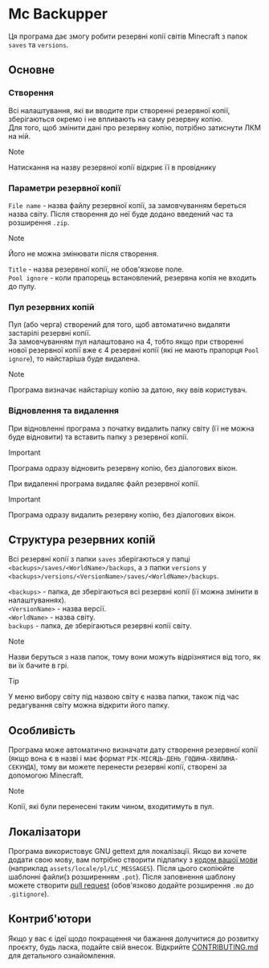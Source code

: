 # Mc Backupper
Ця програма дає змогу робити резервні копії світів Minecraft з папок `saves` та `versions`.

## Основне
### Створення
Всі налаштування, які ви вводите при створенні резервної копії, зберігаються окремо і не впливають на саму резервну копію.  
Для того, щоб змінити дані про резервну копію, потрібно затиснути ЛКМ на ній.

> [!NOTE]  
> Натискання на назву резервної копії відкриє її в провіднику

### Параметри резервної копії
`File name` - назва файлу резервної копії, за замовчуванням береться назва світу. Після створення до неї буде додано введений час та розширення `.zip`. 
> [!NOTE]  
> Його не можна змінювати після створення.

`Title` - назва резервної копії, не обов'язкове поле.  
`Pool ignore` - коли прапорець встановлений, резервна копія не входить до пулу.

### Пул резервних копій
Пул (або черга) створений для того, щоб автоматично видаляти застарілі резервні копії.  
За замовчуванням пул налаштовано на 4, тобто якщо при створенні нової резервної копії вже є 4 резервні копії (які не мають прапорця `Pool ignore`), то найстаріша буде видалена.
> [!NOTE]  
> Програма визначає найстарішу копію за датою, яку ввів користувач.

### Відновлення та видалення
При відновленні програма з початку видалить папку світу (її не можна буде відновити) та вставить папку з резервної копії.
> [!IMPORTANT]
> Програма одразу відновить резервну копію, без діалогових вікон.

При видаленні програма видаляє файл резервної копії.
> [!IMPORTANT]
> Програма одразу видалить резервну копію, без діалогових вікон. 
## Структура резервних копій
Всі резервні копії з папки `saves` зберігаються у папці `<backups>/saves/<WorldName>/backups`, а з папки `versions` у  `<backups>/versions/<VersionName>/saves/<WorldName>/backups`.

`<backups>` - папка, де зберігаються всі резервні копії (її можна змінити в налаштуваннях).   
`<VersionName>` - назва версії.  
`<WorldName>` - назва світу.  
`backups` - папка, де зберігаються резервні копії світу.

> [!NOTE]
> Назви беруться з назв папок, тому вони можуть відрізнятися від того, як ви їх бачите в грі.

> [!TIP]
> У меню вибору світу під назвою світу є назва папки, також під час редагування світу можна відкрити його папку.

## Особливість
Програма може автоматично визначати дату створення резервної копії (якщо вона є в назві і має формат `РІК-МІСЯЦЬ-ДЕНЬ_ГОДИНА-ХВИЛИНА-СЕКУНДА`), тому ви можете перенести резервні копії, створені за допомогою Minecraft.
> [!NOTE]
> Копії, які були перенесені таким чином, входитимуть в пул.

## Локалізатори
Програма використовує GNU gettext для локалізації. Якщо ви хочете додати свою мову, вам потрібно створити підпапку з [кодом вашої мови](https://www.gnu.org/software/gettext/manual/html_node/Usual-Language-Codes.html) (наприклад `assets/locale/pl/LC_MESSAGES`). Після цього скопіюйте шаблонні файли(з розширенням `.pot`).
Після заповнення шаблону можете створити [pull request](https://github.com/AntynK/McBackupper/pulls) (обов'язково додайте розширення `.mo` до `.gitignore`).

## Контриб'ютори
Якщо у вас є ідеї щодо покращення чи бажання долучитися до розвитку проєкту, будь ласка, подайте свій внесок. Відкрийте [CONTRIBUTING.md](CONTRIBUTING.md) для детального ознайомлення.